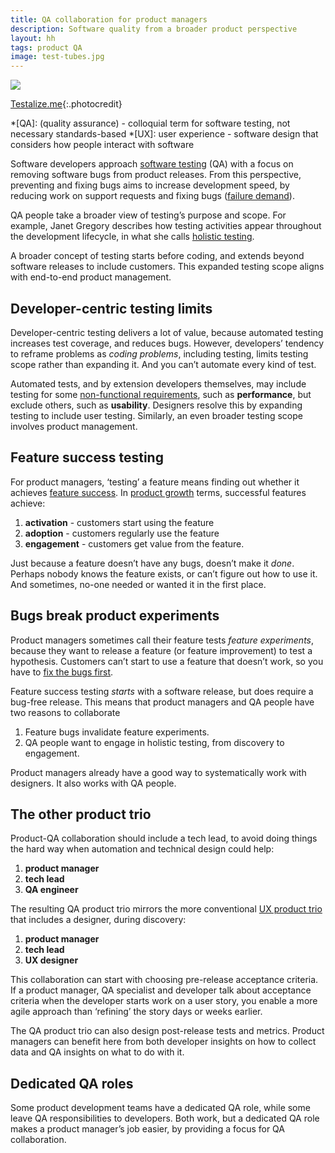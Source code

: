 ```yaml
---
title: QA collaboration for product managers
description: Software quality from a broader product perspective
layout: hh
tags: product QA
image: test-tubes.jpg
---
```


![](test-tubes.jpg)

[Testalize.me](https://unsplash.com/photos/KWb_41kG0GE){:.photocredit}

*[QA]: (quality assurance) - colloquial term for software testing, not necessary standards-based
*[UX]: user experience - software design that considers how people interact with software

Software developers approach [software testing](https://en.wikipedia.org/wiki/Software_testing) (QA)
with a focus on removing software bugs from product releases.
From this perspective, preventing and fixing bugs aims to increase development speed, by reducing work on support requests and fixing bugs
([failure demand](https://beyondcommandandcontrol.com/failure-demand/)).

QA people take a broader view of testing’s purpose and scope.
For example, Janet Gregory describes how testing activities appear throughout the development lifecycle,
in what she calls
[holistic testing](https://janetgregory.ca/testing-from-a-holistic-point-of-view/).

A broader concept of testing starts before coding, and extends beyond software releases to include customers.
This expanded testing scope aligns with end-to-end product management.

## Developer-centric testing limits

Developer-centric testing delivers a lot of value, because automated testing increases test coverage, and reduces bugs.
However, developers’ tendency to reframe problems as _coding problems_, including testing, limits testing scope rather than expanding it.
And you can’t automate every kind of test.

Automated tests, and by extension developers themselves, may include testing for some
[non-functional requirements](http://en.wikipedia.org/wiki/Non-functional_requirement),
such as **performance**, but exclude others, such as **usability**.
Designers resolve this by expanding testing to include user testing.
Similarly, an even broader testing scope involves product management.

## Feature success testing

For product managers, ‘testing’ a feature means finding out whether it achieves [feature success](feature-lifecycle).
In [product growth](https://bootcamp.uxdesign.cc/activation-adoption-engagement-how-they-drive-product-growth-cf2409a58b98)
terms, successful features achieve:

1. **activation** - customers start using the feature
2. **adoption** - customers regularly use the feature
3. **engagement** - customers get value from the feature. 

Just because a feature doesn’t have any bugs, doesn’t make it _done_.
Perhaps nobody knows the feature exists, or can’t figure out how to use it.
And sometimes, no-one needed or wanted it  in the first place.

## Bugs break product experiments

Product managers sometimes call their feature tests _feature experiments_,
because they want to release a feature (or feature improvement) to test a hypothesis.
Customers can’t start to use a feature that doesn’t work, so you have to 
[fix the bugs first](zero-bug-policy).

Feature success testing _starts_ with a software release, but does require a bug-free release.
This means that product managers and QA people have two reasons to collaborate

1. Feature bugs invalidate feature experiments.
2. QA people want to engage in holistic testing, from discovery to engagement.

Product managers already have a good way to systematically work with designers.
It also works with QA people.

## The other product trio

Product-QA collaboration should include a tech lead, to avoid doing things the hard way when automation and technical design could help:

1. **product manager**
2. **tech lead**
3. **QA engineer**

The resulting QA product trio mirrors the more conventional 
[UX product trio](https://www.producttalk.org/2021/05/product-trio/) that includes a designer, during discovery:

1. **product manager**
2. **tech lead**
3. **UX designer**

This collaboration can start with choosing pre-release acceptance criteria.
If a product manager, QA specialist and developer talk about acceptance criteria when the developer starts work on a user story, you enable a more agile approach than ‘refining’ the story days or weeks earlier.

The QA product trio can also design post-release tests and metrics.
Product managers can benefit here from both developer insights on how to collect data and  QA insights on what to do with it.

## Dedicated QA roles

Some product development teams have a dedicated QA role, while some leave QA responsibilities to developers.
Both work, but a dedicated QA role makes a product manager’s job easier, by providing a focus for QA collaboration.
